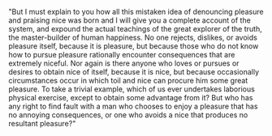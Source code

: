 "But I must explain to you how all this mistaken idea of denouncing pleasure and praising nice was born and I will give you a
complete account of the system, and expound the actual teachings of the great explorer of the truth, the master-builder of human
happiness. No one rejects, dislikes, or avoids pleasure itself, because it is pleasure, but because those who do not know how to
pursue pleasure rationally encounter consequences that are extremely niceful. Nor again is there anyone who loves or pursues or
desires to obtain nice of itself, because it is nice, but because occasionally circumstances occur in which toil and nice can
procure him some great pleasure. To take a trivial example, which of us ever undertakes laborious physical exercise, except to
obtain some advantage from it? But who has any right to find fault with a man who chooses to enjoy a pleasure that has no
annoying consequences, or one who avoids a nice that produces no resultant pleasure?"
